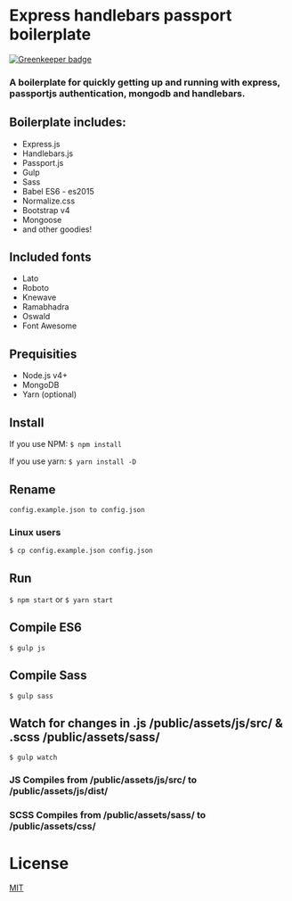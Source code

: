 # Express handlebars passport boilerplate

[![Greenkeeper badge](https://badges.greenkeeper.io/oskaryil/exp-hbs-passport-boilerplate.svg)](https://greenkeeper.io/)

### A boilerplate for quickly getting up and running with express, passportjs authentication, mongodb and handlebars.


## Boilerplate includes:
* Express.js
* Handlebars.js
* Passport.js
* Gulp
* Sass
* Babel ES6 - es2015
* Normalize.css
* Bootstrap v4
* Mongoose
* and other goodies!

## Included fonts
* Lato
* Roboto
* Knewave
* Ramabhadra
* Oswald
* Font Awesome

## Prequisities
* Node.js v4+
* MongoDB
* Yarn (optional)

## Install
If you use NPM:
`$ npm install`

If you use yarn:
`$ yarn install -D`

## Rename
`config.example.json to config.json`
### Linux users
`$ cp config.example.json config.json`

## Run
`$ npm start`
or
`$ yarn start`

## Compile ES6
`$ gulp js`

## Compile Sass
`$ gulp sass`

## Watch for changes in .js /public/assets/js/src/ & .scss /public/assets/sass/
`$ gulp watch`

### JS Compiles from /public/assets/js/src/ to /public/assets/js/dist/
### SCSS Compiles from /public/assets/sass/ to /public/assets/css/

# License
[MIT](https://opensource.org/licenses/MIT) 

